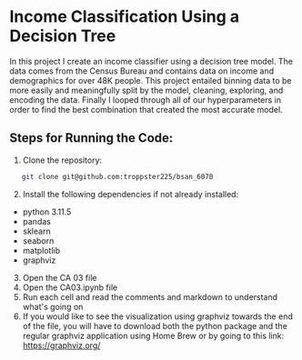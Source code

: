 # Income Classification Using a Decision Tree
In this project I create an income classifier using a decision tree model. The data comes from the Census Bureau and contains data on income and demographics for over 48K people. This project entailed binning data to be more easily and meaningfully split by the model, cleaning, exploring, and encoding the data. Finally I looped through all of our hyperparameters in order to find the best combination that created the most accurate model.

## Steps for Running the Code:
1. Clone the repository:
```bash
   git clone git@github.com:troppster225/bsan_6070
```
2. Install the following dependencies if not already installed:
* python 3.11.5
* pandas
* sklearn
* seaborn
* matplotlib
* graphviz
3. Open the CA 03 file
4. Open the CA03.ipynb file
5. Run each cell and read the comments and markdown to understand what's going on
6. If you would like to see the visualization using graphviz towards the end of the file, you will have to download both the python package and the regular graphviz application using Home Brew or by going to this link: https://graphviz.org/